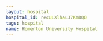 ```yaml
---
layout: hospital
hospital_id: recULXlhauJ7KmDQO
tags: hospital
name: Homerton University Hospital
---
```

